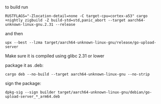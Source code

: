 to build run 
```
RUSTFLAGS="-Zlocation-detail=none -C target-cpu=cortex-a53" cargo +nightly zigbuild -Z build-std=std,panic_abort --target aarch64-unknown-linux-gnu.2.31 --release
```
and then
```
upx --best --lzma target/aarch64-unknown-linux-gnu/release/go-upload-server
```
Make sure it is compiled using glibc 2.31 or lower

package it as .deb:
```
cargo deb --no-build --target aarch64-unknown-linux-gnu --no-strip
```

sign the package:
```
dpkg-sig --sign builder target/aarch64-unknown-linux-gnu/debian/go-upload-server_*_arm64.deb
```
